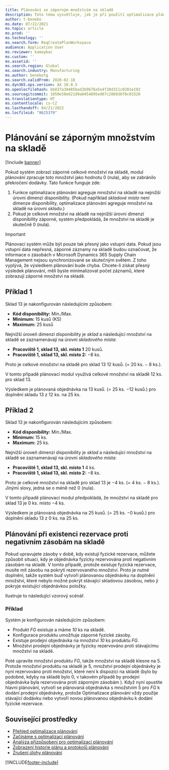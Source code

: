```yaml
---
title: Plánování se záporným množstvím na skladě
description: Toto téma vysvětluje, jak je při použití optimalizace plánování zpracováno záporné množství na skladě.
author: t-benebo
ms.date: 07/22/2021
ms.topic: article
ms.prod: ''
ms.technology: ''
ms.search.form: ReqCreatePlanWorkspace
audience: Application User
ms.reviewer: kamaybac
ms.custom: ''
ms.assetid: ''
ms.search.region: Global
ms.search.industry: Manufacturing
ms.author: benebotg
ms.search.validFrom: 2020-02-18
ms.dyn365.ops.version: AX 10.0.5
ms.openlocfilehash: bb837a38485bad2b9b76a5e4f20d311c0281e192
ms.sourcegitcommit: 1050e58e621d9a0454895ed07c286936f8c03320
ms.translationtype: HT
ms.contentlocale: cs-CZ
ms.lasthandoff: 04/21/2022
ms.locfileid: "8625379"
---
```

# <a name="planning-with-negative-on-hand-quantities"></a>Plánování se záporným množstvím na skladě

[!include [banner](../../includes/banner.md)]

Pokud systém zobrazí záporné celkové množství na skladě, modul plánování zpracuje toto množství jako hodnotu 0 (nula), aby se zabránilo překročení dodávky. Tato funkce funguje zde:

1. Funkce optimalizace plánování agreguje množství na skladě na nejnižší úrovni dimenzí disponibility. (Pokud například *skladové místo* není dimenze disponibility, optimalizace plánování agreguje množství na skladě na úrovni *skladu*.)
1. Pokud je celkové množství na skladě na nejnižší úrovni dimenzí disponibility záporné, systém předpokládá, že množství na skladě je skutečně 0 (nula).

> [!IMPORTANT]
> Plánovací systém může být pouze tak přesný jako vstupní data. Pokud jsou vstupní data nepřesná, záporné záznamy na skladě budou označovat, že informace o zásobách v Microsoft Dynamics 365 Supply Chain Management nejsou synchronizované se skutečným světem. Z toho vyplývá, že výsledkem plánování bude chyba. Chcete-li získat přesný výsledek plánování, měli byste minimalizovat počet záznamů, které zobrazují záporné množství na skladě.

## <a name="example-1"></a>Příklad 1

Sklad 13 je nakonfigurován následujícím způsobem:

- **Kód disponibility:** Min./Max.
- **Minimum:** 15 kusů (KS)
- **Maximum:** 25 kusů

Nejnižší úroveň dimenzí disponibility je *sklad* a následující množství na skladě se zaznamenávají na úrovni *skladového místa*:

- **Pracoviště 1, sklad 13, skl. místo 1** 20 kusů.
- **Pracoviště 1, sklad 13, skl. místo 2:** &minus;8 ks.

Proto je celkové množství na skladě pro sklad 13 12 kusů. (= 20 ks. &minus; 8 ks.).

V tomto případě plánovací modul využívá celkové množství na skladě 12 ks. pro sklad 13.

Výsledkem je plánovaná objednávka na 13 kusů. (= 25 ks. &minus;12 kusů.) pro doplnění skladu 13 z 12 ks. na 25 ks.

## <a name="example-2"></a>Příklad 2

Sklad 13 je nakonfigurován následujícím způsobem:

- **Kód disponibility:** Min./Max.
- **Minimum:** 15 ks.
- **Maximum:** 25 ks.

Nejnižší úroveň dimenzí disponibility je *sklad* a následující množství na skladě se zaznamenávají na úrovni *skladového místa*:

- **Pracoviště 1, sklad 13, skl. místo 1** 4 ks.
- **Pracoviště 1, sklad 13, skl. místo 2:** &minus;8 ks.

Proto je celkové množství na skladě pro sklad 13 je &minus;4 ks. (= 4 ks. &minus; 8 ks.). Jinými slovy, jedná se o méně než 0 (nula).

V tomto případě plánovací modul předpokládá, že množství na skladě pro sklad 13 je 0 ks. místo &minus;4 ks.

Výsledkem je plánovaná objednávka na 25 kusů. (= 25 ks. &minus;0 kusů.) pro doplnění skladu 13 z 0 ks. na 25 ks.

## <a name="planning-when-there-is-a-reservation-against-negative-on-hand-inventory"></a>Plánování při existenci rezervace proti negativním zásobám na skladě

Pokud upravujete zásoby v době, kdy existují fyzické rezervace, můžete způsobit situaci, kdy je objednávka fyzicky rezervována proti negativním zásobám na skladě. V tomto případě, protože existuje fyzická rezervace, musíte mít zásobu na pokrytí rezervovaného množství. Proto je nutné doplnění, takže systém buď vytvoří plánovanou objednávku na doplnění množství, které nebylo možné pokrýt stávající skladovou zásobou, nebo ji pokryje existující objednávkou položky.

Ilustruje to následující vzorový scénář.

### <a name="example"></a>Příklad

Systém je konfigurován následujícím způsobem:

- Produkt *FG* existuje a máme *10* ks na skladě.
- Konfigurace produktu umožňuje záporné fyzické zásoby.
- Existuje prodejní objednávka na množství *10* ks produktu *FG*.
- Množství prodejní objednávky je fyzicky rezervováno proti stávajícímu množství na skladě.

Poté upravíte množství produktu *FG*, takže množství na skladě klesne na 5. Protože množství produktu na skladě je 5, množství prodejní objednávky je nyní rezervováno proti množství, které není k dispozici na skladě (bylo by podobné, kdyby na skladě bylo 0, v takovém případě by prodejní objednávka byla rezervována proti záporným zásobám ). Když nyní spustíte hlavní plánování, vytvoří se plánovaná objednávka s množstvím 5 pro *FG* k dodání prodejní objednávky, protože Optimalizace plánování vždy použije stávající dodávku nebo vytvoří novou plánovanou objednávku k dodání fyzické rezervace.

## <a name="related-resources"></a>Související prostředky

- [Přehled optimalizace plánování](planning-optimization-overview.md)
- [Začínáme s optimalizací plánování](get-started.md)
- [Analýza přizpůsobení pro optimalizaci plánování](planning-optimization-fit-analysis.md)
- [Zobrazení historie plánu a protokolů plánování](plan-history-logs.md)
- [Zrušení úlohy plánování](cancel-planning-job.md)

[!INCLUDE[footer-include](../../../includes/footer-banner.md)]
